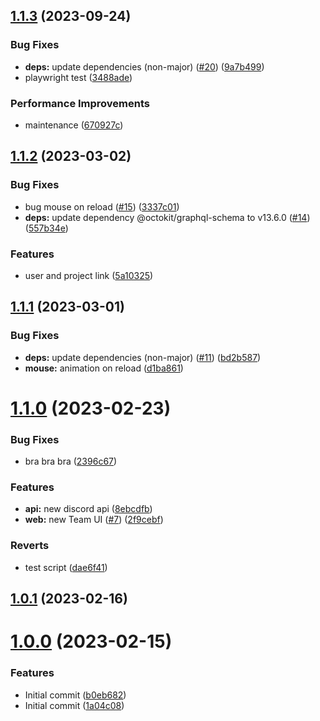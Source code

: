 ## [1.1.3](https://github.com/mofunetive/mofunetive/compare/v1.1.2...v1.1.3) (2023-09-24)


### Bug Fixes

* **deps:** update dependencies (non-major) ([#20](https://github.com/mofunetive/mofunetive/issues/20)) ([9a7b499](https://github.com/mofunetive/mofunetive/commit/9a7b4999693879f7f0cc4d4ffd1683b8d90b685d))
* playwright test ([3488ade](https://github.com/mofunetive/mofunetive/commit/3488ade7bec1c5da40f2b3f750d9cf75d46004f2))


### Performance Improvements

* maintenance ([670927c](https://github.com/mofunetive/mofunetive/commit/670927c2778ae9240fcc560f1c1b523476cc5e22))



## [1.1.2](https://github.com/mofunetive/mofunetive/compare/v1.1.1...v1.1.2) (2023-03-02)


### Bug Fixes

* bug mouse on reload ([#15](https://github.com/mofunetive/mofunetive/issues/15)) ([3337c01](https://github.com/mofunetive/mofunetive/commit/3337c010c0e30704caa4969852bfe5868fba2037))
* **deps:** update dependency @octokit/graphql-schema to v13.6.0 ([#14](https://github.com/mofunetive/mofunetive/issues/14)) ([557b34e](https://github.com/mofunetive/mofunetive/commit/557b34e87b0cc284a30fd505745b5f66ae1ce51c))


### Features

* user and project link ([5a10325](https://github.com/mofunetive/mofunetive/commit/5a1032559be3ec244d0bdddb16d7362739315b2b))



## [1.1.1](https://github.com/mofunetive/mofunetive/compare/v1.1.0...v1.1.1) (2023-03-01)


### Bug Fixes

* **deps:** update dependencies (non-major) ([#11](https://github.com/mofunetive/mofunetive/issues/11)) ([bd2b587](https://github.com/mofunetive/mofunetive/commit/bd2b58705493a268efef667bb12ff500a696c213))
* **mouse:** animation on reload ([d1ba861](https://github.com/mofunetive/mofunetive/commit/d1ba861663e535910010d2e4e44c9fd9f0f9078e))



# [1.1.0](https://github.com/mofunetive/mofunetive/compare/v1.0.1...v1.1.0) (2023-02-23)


### Bug Fixes

* bra bra bra ([2396c67](https://github.com/mofunetive/mofunetive/commit/2396c673c5233470f077209d82754566030833bb))


### Features

* **api:** new discord api ([8ebcdfb](https://github.com/mofunetive/mofunetive/commit/8ebcdfb707d4787f033fffbe4db58391822b4e1e))
* **web:** new Team UI ([#7](https://github.com/mofunetive/mofunetive/issues/7)) ([2f9cebf](https://github.com/mofunetive/mofunetive/commit/2f9cebf3c1bcfe8e3fb8ffce5c95b6970503a8e0))


### Reverts

* test script ([dae6f41](https://github.com/mofunetive/mofunetive/commit/dae6f415242da4b2e79b6bed0ae3b4e109083499))



## [1.0.1](https://github.com/mofunetive/mofunetive/compare/v1.0.0...v1.0.1) (2023-02-16)



# [1.0.0](https://github.com/mofunetive/mofunetive/compare/1a04c086351380ffb8c9baa1ab3f1aa568aa56c7...v1.0.0) (2023-02-15)


### Features

* Initial commit ([b0eb682](https://github.com/mofunetive/mofunetive/commit/b0eb682bbb9cd5f57ab1e259e589d63b22c2308b))
* Initial commit ([1a04c08](https://github.com/mofunetive/mofunetive/commit/1a04c086351380ffb8c9baa1ab3f1aa568aa56c7))



